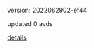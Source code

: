 version: 2022062902-ef44

updated 0 avds

[details](https://github.com/0x74f917491bfa7ebfa379/ali_avd_db/blob/master/change_log/2022/06/29/02/ef44.txt)